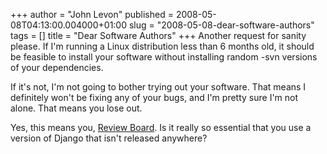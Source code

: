 +++
author = "John Levon"
published = 2008-05-08T04:13:00.004000+01:00
slug = "2008-05-08-dear-software-authors"
tags = []
title = "Dear Software Authors"
+++
Another request for sanity please. If I'm running a Linux distribution
less than 6 months old, it should be feasible to install your software
without installing random -svn versions of your dependencies.  
  
If it's not, I'm not going to bother trying out your software. That
means I definitely won't be fixing any of your bugs, and I'm pretty sure
I'm not alone. That means you lose out.  
  
Yes, this means you, [Review Board](http://www.review-board.org/). Is it
really so essential that you use a version of Django that isn't released
anywhere?
